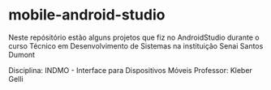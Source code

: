 # mobile-android-studio
 Neste repósitório estão alguns projetos que fiz no AndroidStudio durante o curso Técnico em Desenvolvimento de Sistemas na instituição Senai Santos Dumont

 Disciplina: INDMO - Interface para Dispositivos Móveis
 Professor: Kleber Gelli 

